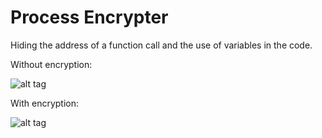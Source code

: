 # Process Encrypter

Hiding the address of a function call and the use of variables in the code.

Without encryption:

![alt tag](https://i.imgur.com/SRgrKsv.png)


With encryption: 

![alt tag](https://i.imgur.com/ipNZbtd.png)

